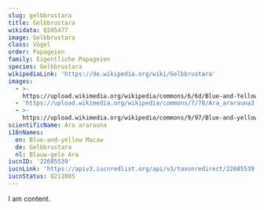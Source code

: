 ```yaml
---
slug: gelbbrustara
title: Gelbbrustara
wikidata: Q205477
image: Gelbbrustara
class: Vögel
order: Papageien
family: Eigentliche Papageien
species: Gelbbrustara
wikipediaLink: 'https://de.wikipedia.org/wiki/Gelbbrustara'
images:
  - >-
    https://upload.wikimedia.org/wikipedia/commons/6/6d/Blue-and-Yellow-Macaw.jpg
  - 'https://upload.wikimedia.org/wikipedia/commons/7/78/Ara_ararauna3.jpg'
  - >-
    https://upload.wikimedia.org/wikipedia/commons/9/97/Blue-and-yellow_Macaw,_Ara_ararauna,_JBP,_Nov_06.jpg
scientificName: Ara ararauna
i18nNames:
  en: Blue-and-yellow Macaw
  de: Gelbbrustara
  nl: Blauw-gele Ara
iucnID: '22685539'
iucnLink: 'https://apiv3.iucnredlist.org/api/v3/taxonredirect/22685539'
iucnStatus: Q211005
---
```


I am content.
